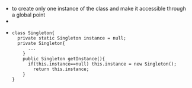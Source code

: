 - to create only one instance of the class and make it accessible through a global point
-
- ```
  class Singleton{
  	private static Singleton instance = null;
  	private Singleton{
      	...
      }
      public Singleton getInstance(){
      	if(this.instance==null) this.instance = new Singleton();
          return this.instance;
      }
  }
  ```